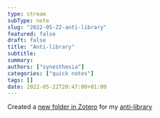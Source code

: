 ```yaml
---
type: stream
subType: note
slug: "2022-05-22-anti-library"
featured: false
draft: false
title: "Anti-library"
subtitle: 
summary: 
authors: ["synesthesia"]
categories: ["quick notes"]
tags: []
date: 2022-05-22T20:47:00+01:00
---
```


Created a [new folder in Zotero](https://www.zotero.org/julianelve/collections/7RU74347/item-list) for my [anti-library](https://www.synesthesia.co.uk/2021/04/25/anti-libraries-and-anti-scholars/) 